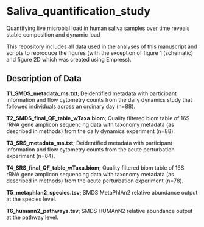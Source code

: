 # Saliva_quantification_study

Quantifying live microbial load in human saliva samples over time reveals stable composition and dynamic load

This repository includes all data used in the analyses of this manuscript and scripts to reproduce the figures (with the exception of figure 1 (schematic) and figure 2D which was created using Empress).


## Description of Data
**T1_SMDS_metadata_ms.txt**; Deidentified metadata with participant information and flow cytometry counts from the daily dynamics study that followed individuals across an ordinary day (n=88).

**T2_SMDS_final_QF_table_wTaxa.biom**; Quality filtered biom table of 16S rRNA gene amplicon sequencing data with taxonomy metadata (as described in methods) from the daily dynamics experiment (n=88).

**T3_SRS_metadata_ms.txt**; Deidentified metadata with participant information and flow cytometry counts from the acute perturbation experiment (n=84).

**T4_SRS_final_QF_table_wTaxa.biom**; Quality filtered biom table of 16S rRNA gene amplicon sequencing data with taxonomy metadata (as described in methods) from the acute perturbation experiment (n=78).

**T5_metaphlan2_species.tsv**; SMDS MetaPhlAn2 relative abundance output at the species level.

**T6_humann2_pathways.tsv**; SMDS HUMAnN2 relative abundance output at the pathway level.
